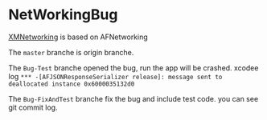 # NetWorkingBug

[XMNetworking](https://github.com/kangzubin/XMNetworking) is based on AFNetworking

The `master` branche is origin branche.

The `Bug-Test` branche opened the bug, run the app will be crashed. xcodee log `*** -[AFJSONResponseSerializer release]: message sent to deallocated instance 0x6000035132d0`

The `Bug-FixAndTest` branche fix the bug and include test code. you can see git commit log.
